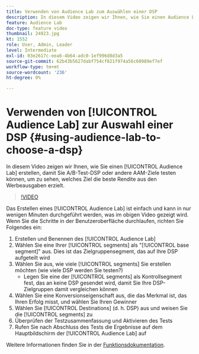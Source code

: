 ```yaml
---
title: Verwenden von Audience Lab zum Auswählen einer DSP
description: In diesem Video zeigen wir Ihnen, wie Sie einen Audience Lab-Test erstellen, damit Sie A/B-Test-DSP oder andere AAM-Ziele testen können, um zu sehen, welches Ziel die beste Rendite aus den Werbeausgaben erzielt.
feature: Audience Lab
doc-type: feature video
thumbnail: 24923.jpg
kt: 1552
role: User, Admin, Leader
level: Intermediate
exl-id: 03e2617c-eea6-4b64-adc0-1ef996d8d3a5
source-git-commit: 62b43b5627dabf754cf821f974a56c60989ef7ef
workflow-type: tm+mt
source-wordcount: '236'
ht-degree: 0%

---
```


# Verwenden von [!UICONTROL Audience Lab] zur Auswahl einer DSP {#using-audience-lab-to-choose-a-dsp}

In diesem Video zeigen wir Ihnen, wie Sie einen [!UICONTROL Audience Lab] erstellen, damit Sie A/B-Test-DSP oder andere AAM-Ziele testen können, um zu sehen, welches Ziel die beste Rendite aus den Werbeausgaben erzielt.

>[!VIDEO](https://video.tv.adobe.com/v/328024/?quality=12&captions=ger)

Das Erstellen eines [!UICONTROL Audience Lab] ist einfach und kann in nur wenigen Minuten durchgeführt werden, was im obigen Video gezeigt wird. Wenn Sie die Schritte in der Benutzeroberfläche durchlaufen, richten Sie Folgendes ein:

1. Erstellen und Benennen des [!UICONTROL Audience Lab]
1. Wählen Sie eine Ihrer [!UICONTROL segments] als &quot;[!UICONTROL base segment]&quot; aus. Dies ist das Zielgruppensegment, das auf Ihre DSP aufgeteilt wird
1. Wählen Sie aus, wie viele [!UICONTROL segments] Sie erstellen möchten (wie viele DSP werden Sie testen?)
   * Legen Sie eine der [!UICONTROL segments] als Kontrollsegment fest, das an keine DSP gesendet wird, damit Sie Ihre DSP-Zielgruppen damit vergleichen können
1. Wählen Sie eine Konversionseigenschaft aus, die das Merkmal ist, das Ihren Erfolg misst, und wählen Sie Ihren Gewinner
1. Wählen Sie [!UICONTROL Destinations] (d. h. DSP) aus und weisen Sie die [!UICONTROL segments] zu
1. Überprüfen der Testzusammenfassung und Aktivieren des Tests
1. Rufen Sie nach Abschluss des Tests die Ergebnisse auf dem Hauptbildschirm der [!UICONTROL Audience Lab] auf

Weitere Informationen finden Sie in der [Funktionsdokumentation](https://experienceleague.adobe.com/docs/audience-manager/user-guide/features/audience-lab/audience-lab.html?lang=de).
